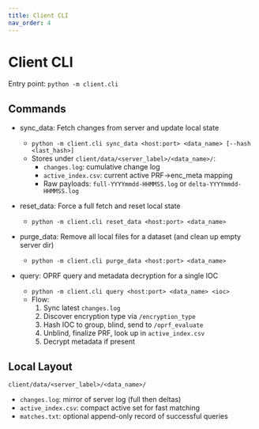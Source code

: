 ```yaml
---
title: Client CLI
nav_order: 4
---
```


# Client CLI

Entry point: `python -m client.cli`

## Commands

- sync_data: Fetch changes from server and update local state
  - `python -m client.cli sync_data <host:port> <data_name> [--hash <last_hash>]`
  - Stores under `client/data/<server_label>/<data_name>/`:
    - `changes.log`: cumulative change log
    - `active_index.csv`: current active PRF→enc_meta mapping
    - Raw payloads: `full-YYYYmmdd-HHMMSS.log` or `delta-YYYYmmdd-HHMMSS.log`

- reset_data: Force a full fetch and reset local state
  - `python -m client.cli reset_data <host:port> <data_name>`

- purge_data: Remove all local files for a dataset (and clean up empty server dir)
  - `python -m client.cli purge_data <host:port> <data_name>`

- query: OPRF query and metadata decryption for a single IOC
  - `python -m client.cli query <host:port> <data_name> <ioc>`
  - Flow:
    1) Sync latest `changes.log`
    2) Discover encryption type via `/encryption_type`
    3) Hash IOC to group, blind, send to `/oprf_evaluate`
    4) Unblind, finalize PRF, look up in `active_index.csv`
    5) Decrypt metadata if present

## Local Layout

`client/data/<server_label>/<data_name>/`

- `changes.log`: mirror of server log (full then deltas)
- `active_index.csv`: compact active set for fast matching
- `matches.txt`: optional append-only record of successful queries

